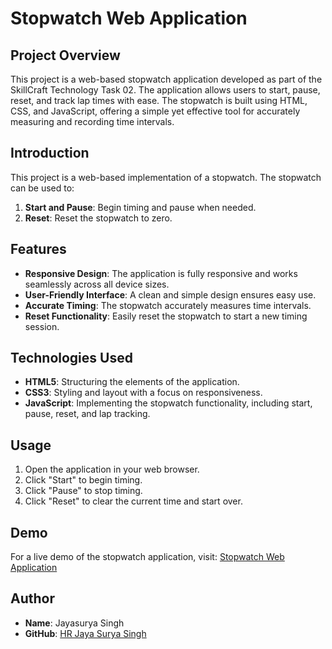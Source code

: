# **Stopwatch Web Application**

## **Project Overview**

This project is a web-based stopwatch application developed as part of the SkillCraft Technology Task 02. The application allows users to start, pause, reset, and track lap times with ease. The stopwatch is built using HTML, CSS, and JavaScript, offering a simple yet effective tool for accurately measuring and recording time intervals.

## **Introduction**

This project is a web-based implementation of a stopwatch. The stopwatch can be used to:
1. **Start and Pause**: Begin timing and pause when needed.
2. **Reset**: Reset the stopwatch to zero.

## **Features**

- **Responsive Design**: The application is fully responsive and works seamlessly across all device sizes.
- **User-Friendly Interface**: A clean and simple design ensures easy use.
- **Accurate Timing**: The stopwatch accurately measures time intervals.
- **Reset Functionality**: Easily reset the stopwatch to start a new timing session.

## **Technologies Used**

- **HTML5**: Structuring the elements of the application.
- **CSS3**: Styling and layout with a focus on responsiveness.
- **JavaScript**: Implementing the stopwatch functionality, including start, pause, reset, and lap tracking.

## **Usage**

1. Open the application in your web browser.
2. Click "Start" to begin timing.
3. Click "Pause" to stop timing.
4. Click "Reset" to clear the current time and start over.

## **Demo**

For a live demo of the stopwatch application, visit: [Stopwatch Web Application](https://hrjayasuryasingh9.github.io/SCT_WD_2/Task-2/)

## **Author**

- **Name**: Jayasurya Singh
- **GitHub**: [HR Jaya Surya Singh](https://github.com/hrjayasuryasingh9)
